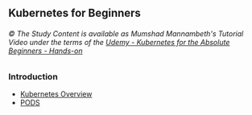
## Kubernetes for Beginners

###### © The Study Content is available as Mumshad Mannambeth's Tutorial Video under the terms of the [Udemy - Kubernetes for the Absolute Beginners - Hands-on](https://www.udemy.com/course/learn-kubernetes/)  

### Introduction
- [Kubernetes Overview](./overview.md)  
- [PODS](./pods.md)  
